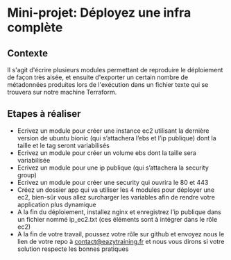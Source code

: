 # Mini-projet: Déployez une infra complète

## Contexte
Il s'agit d'écrire plusieurs modules permettant de reproduire le déploiement de façon très aisée, 
et ensuite d'exporter un certain nombre de métadonnées produites lors de l'exécution dans un fichier texte qui se trouvera sur notre machine Terraform.

## Etapes à réaliser

- Ecrivez un module pour créer une instance ec2 utilisant la dernière version de ubuntu bionic (qui
s’attachera l’ebs et l’ip publique) dont la taille et le tag seront variabilisés
- Ecrivez un module pour créer un volume ebs dont la taille sera variabilisée
- Ecrivez un module pour une ip publique (qui s’attachera la security group)
- Ecrivez un module pour créer une security qui ouvrira le 80 et 443
- Créez un dossier app qui va utiliser les 4 modules pour déployer une ec2, bien-sûr vous allez surcharger
les variables afin de rendre votre application plus dynamique
- A la fin du déploiement, installez nginx et enregistrez l’ip publique dans un fichier nommé ip_ec2.txt (ces
éléments sont à intégrer dans le rôle ec2)
- A la fin de votre travail, poussez votre rôle sur github et envoyez nous le lien de votre repo à
contact@eazytraining.fr et nous vous dirons si votre solution respecte les bonnes pratiques

